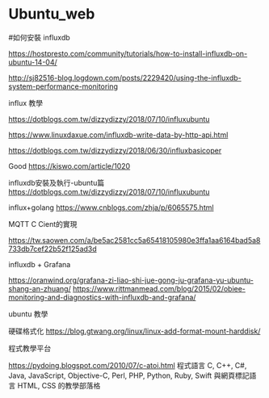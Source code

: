 # Ubuntu_web
#如何安裝 influxdb 

https://hostpresto.com/community/tutorials/how-to-install-influxdb-on-ubuntu-14-04/

http://sj82516-blog.logdown.com/posts/2229420/using-the-influxdb-system-performance-monitoring

influx 教學

https://dotblogs.com.tw/dizzydizzy/2018/07/10/influxubuntu

https://www.linuxdaxue.com/influxdb-write-data-by-http-api.html

https://dotblogs.com.tw/dizzydizzy/2018/06/30/influxbasicoper

Good
https://kiswo.com/article/1020

influxdb安裝及執行-ubuntu篇
https://dotblogs.com.tw/dizzydizzy/2018/07/10/influxubuntu

influx+golang
https://www.cnblogs.com/zhja/p/6065575.html

MQTT C Cient的實現

https://tw.saowen.com/a/be5ac2581cc5a65418105980e3ffa1aa6164bad5a8733db7cef22b52f125ad3d

influxdb + Grafana

https://oranwind.org/grafana-zi-liao-shi-jue-gong-ju-grafana-yu-ubuntu-shang-an-zhuang/
https://www.rittmanmead.com/blog/2015/02/obiee-monitoring-and-diagnostics-with-influxdb-and-grafana/


ubuntu 教學

硬碟格式化
https://blog.gtwang.org/linux/linux-add-format-mount-harddisk/

程式教學平台

https://pydoing.blogspot.com/2010/07/c-atoi.html   程式語言 C, C++, C#, Java, JavaScript, Objective-C, Perl, PHP, Python, Ruby, Swift
與網頁標記語言 HTML, CSS 的教學部落格

